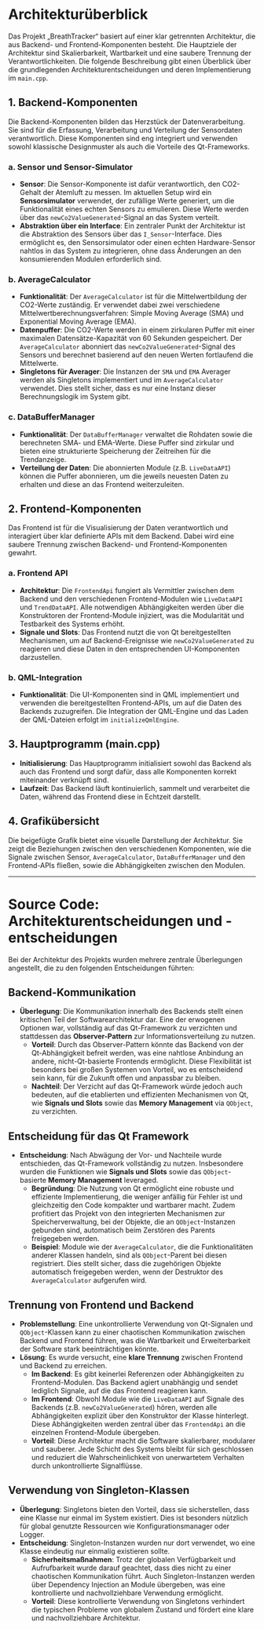 
# Architekturüberblick

Das Projekt „BreathTracker“ basiert auf einer klar getrennten Architektur, die aus Backend- und Frontend-Komponenten besteht. Die Hauptziele der Architektur sind Skalierbarkeit, Wartbarkeit und eine saubere Trennung der Verantwortlichkeiten. Die folgende Beschreibung gibt einen Überblick über die grundlegenden Architekturentscheidungen und deren Implementierung im `main.cpp`.

## 1. Backend-Komponenten

Die Backend-Komponenten bilden das Herzstück der Datenverarbeitung. Sie sind für die Erfassung, Verarbeitung und Verteilung der Sensordaten verantwortlich. Diese Komponenten sind eng integriert und verwenden sowohl klassische Designmuster als auch die Vorteile des Qt-Frameworks.

### a. Sensor und Sensor-Simulator

- **Sensor**: Die Sensor-Komponente ist dafür verantwortlich, den CO2-Gehalt der Atemluft zu messen. Im aktuellen Setup wird ein **Sensorsimulator** verwendet, der zufällige Werte generiert, um die Funktionalität eines echten Sensors zu emulieren. Diese Werte werden über das `newCo2ValueGenerated`-Signal an das System verteilt.
- **Abstraktion über ein Interface**: Ein zentraler Punkt der Architektur ist die Abstraktion des Sensors über das `I_Sensor`-Interface. Dies ermöglicht es, den Sensorsimulator oder einen echten Hardware-Sensor nahtlos in das System zu integrieren, ohne dass Änderungen an den konsumierenden Modulen erforderlich sind.

### b. AverageCalculator

- **Funktionalität**: Der `AverageCalculator` ist für die Mittelwertbildung der CO2-Werte zuständig. Er verwendet dabei zwei verschiedene Mittelwertberechnungsverfahren: Simple Moving Average (SMA) und Exponential Moving Average (EMA).
- **Datenpuffer**: Die CO2-Werte werden in einem zirkularen Puffer mit einer maximalen Datensätze-Kapazität von 60 Sekunden gespeichert. Der `AverageCalculator` abonniert das `newCo2ValueGenerated`-Signal des Sensors und berechnet basierend auf den neuen Werten fortlaufend die Mittelwerte.
- **Singletons für Averager**: Die Instanzen der `SMA` und `EMA` Averager werden als Singletons implementiert und im `AverageCalculator` verwendet. Dies stellt sicher, dass es nur eine Instanz dieser Berechnungslogik im System gibt.

### c. DataBufferManager

- **Funktionalität**: Der `DataBufferManager` verwaltet die Rohdaten sowie die berechneten SMA- und EMA-Werte. Diese Puffer sind zirkular und bieten eine strukturierte Speicherung der Zeitreihen für die Trendanzeige.
- **Verteilung der Daten**: Die abonnierten Module (z.B. `LiveDataAPI`) können die Puffer abonnieren, um die jeweils neuesten Daten zu erhalten und diese an das Frontend weiterzuleiten.

## 2. Frontend-Komponenten

Das Frontend ist für die Visualisierung der Daten verantwortlich und interagiert über klar definierte APIs mit dem Backend. Dabei wird eine saubere Trennung zwischen Backend- und Frontend-Komponenten gewahrt.

### a. Frontend API

- **Architektur**: Die `FrontendApi` fungiert als Vermittler zwischen dem Backend und den verschiedenen Frontend-Modulen wie `LiveDataAPI` und `TrendDataAPI`. Alle notwendigen Abhängigkeiten werden über die Konstruktoren der Frontend-Module injiziert, was die Modularität und Testbarkeit des Systems erhöht.
- **Signale und Slots**: Das Frontend nutzt die von Qt bereitgestellten Mechanismen, um auf Backend-Ereignisse wie `newCo2ValueGenerated` zu reagieren und diese Daten in den entsprechenden UI-Komponenten darzustellen.

### b. QML-Integration

- **Funktionalität**: Die UI-Komponenten sind in QML implementiert und verwenden die bereitgestellten Frontend-APIs, um auf die Daten des Backends zuzugreifen. Die Integration der QML-Engine und das Laden der QML-Dateien erfolgt im `initializeQmlEngine`.

## 3. Hauptprogramm (main.cpp)

- **Initialisierung**: Das Hauptprogramm initialisiert sowohl das Backend als auch das Frontend und sorgt dafür, dass alle Komponenten korrekt miteinander verknüpft sind.
- **Laufzeit**: Das Backend läuft kontinuierlich, sammelt und verarbeitet die Daten, während das Frontend diese in Echtzeit darstellt.

## 4. Grafikübersicht

Die beigefügte Grafik bietet eine visuelle Darstellung der Architektur. Sie zeigt die Beziehungen zwischen den verschiedenen Komponenten, wie die Signale zwischen Sensor, `AverageCalculator`, `DataBufferManager` und den Frontend-APIs fließen, sowie die Abhängigkeiten zwischen den Modulen.

---

# Source Code: Architekturentscheidungen und -entscheidungen

Bei der Architektur des Projekts wurden mehrere zentrale Überlegungen angestellt, die zu den folgenden Entscheidungen führten:

## Backend-Kommunikation

- **Überlegung**: Die Kommunikation innerhalb des Backends stellt einen kritischen Teil der Softwarearchitektur dar. Eine der erwogenen Optionen war, vollständig auf das Qt-Framework zu verzichten und stattdessen das **Observer-Pattern** zur Informationsverteilung zu nutzen.
  - **Vorteil**: Durch das Observer-Pattern könnte das Backend von der Qt-Abhängigkeit befreit werden, was eine nahtlose Anbindung an andere, nicht-Qt-basierte Frontends ermöglicht. Diese Flexibilität ist besonders bei großen Systemen von Vorteil, wo es entscheidend sein kann, für die Zukunft offen und anpassbar zu bleiben.
  - **Nachteil**: Der Verzicht auf das Qt-Framework würde jedoch auch bedeuten, auf die etablierten und effizienten Mechanismen von Qt, wie **Signals und Slots** sowie das **Memory Management** via `QObject`, zu verzichten.

## Entscheidung für das Qt Framework

- **Entscheidung**: Nach Abwägung der Vor- und Nachteile wurde entschieden, das Qt-Framework vollständig zu nutzen. Insbesondere wurden die Funktionen wie **Signals und Slots** sowie das `QObject`-basierte **Memory Management** leveraged.
  - **Begründung**: Die Nutzung von Qt ermöglicht eine robuste und effiziente Implementierung, die weniger anfällig für Fehler ist und gleichzeitig den Code kompakter und wartbarer macht. Zudem profitiert das Projekt von den integrierten Mechanismen zur Speicherverwaltung, bei der Objekte, die an `QObject`-Instanzen gebunden sind, automatisch beim Zerstören des Parents freigegeben werden.
  - **Beispiel**: Module wie der `AverageCalculator`, die die Funktionalitäten anderer Klassen handeln, sind als `QObject`-Parent bei diesen registriert. Dies stellt sicher, dass die zugehörigen Objekte automatisch freigegeben werden, wenn der Destruktor des `AverageCalculator` aufgerufen wird.

## Trennung von Frontend und Backend

- **Problemstellung**: Eine unkontrollierte Verwendung von Qt-Signalen und `QObject`-Klassen kann zu einer chaotischen Kommunikation zwischen Backend und Frontend führen, was die Wartbarkeit und Erweiterbarkeit der Software stark beeinträchtigen könnte.
- **Lösung**: Es wurde versucht, eine **klare Trennung** zwischen Frontend und Backend zu erreichen.
  - **Im Backend**: Es gibt keinerlei Referenzen oder Abhängigkeiten zu Frontend-Modulen. Das Backend agiert unabhängig und sendet lediglich Signale, auf die das Frontend reagieren kann.
  - **Im Frontend**: Obwohl Module wie die `LiveDataAPI` auf Signale des Backends (z.B. `newCo2ValueGenerated`) hören, werden alle Abhängigkeiten explizit über den Konstruktor der Klasse hinterlegt. Diese Abhängigkeiten werden zentral über das `FrontendApi` an die einzelnen Frontend-Module übergeben.
  - **Vorteil**: Diese Architektur macht die Software skalierbarer, modularer und sauberer. Jede Schicht des Systems bleibt für sich geschlossen und reduziert die Wahrscheinlichkeit von unerwartetem Verhalten durch unkontrollierte Signalflüsse.

## Verwendung von Singleton-Klassen

- **Überlegung**: Singletons bieten den Vorteil, dass sie sicherstellen, dass eine Klasse nur einmal im System existiert. Dies ist besonders nützlich für global genutzte Ressourcen wie Konfigurationsmanager oder Logger.
- **Entscheidung**: Singleton-Instanzen wurden nur dort verwendet, wo eine Klasse eindeutig nur einmalig existieren sollte.
  - **Sicherheitsmaßnahmen**: Trotz der globalen Verfügbarkeit und Aufrufbarkeit wurde darauf geachtet, dass dies nicht zu einer chaotischen Kommunikation führt. Auch Singleton-Instanzen werden über Dependency Injection an Module übergeben, was eine kontrollierte und nachvollziehbare Verwendung ermöglicht.
  - **Vorteil**: Diese kontrollierte Verwendung von Singletons verhindert die typischen Probleme von globalem Zustand und fördert eine klare und nachvollziehbare Architektur.
